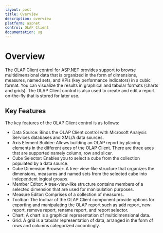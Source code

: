 ```yaml
---
layout: post
title: Overview
description: overview
platform: aspnet
control: OLAP Client
documentation: ug
---
```


# Overview

The OLAP Client control for ASP.NET provides support to browse multidimensional data that is organized in the form of dimensions, 
measures, named sets, and KPIs (key performance indicators) in a cubic format. You can visualize the results in graphical and 
tabular formats (charts and grids). The OLAP Client control is also used to create and edit a report on-the-fly that is stored 
for later use.

## Key Features

The key features of the OLAP Client control is as follows:

* Data Source: Binds the OLAP Client control with Microsoft Analysis Services databases and XML/A data sources.
* Axis Element Builder: Allows building an OLAP report by placing elements in the different axes of the OLAP Client. There are three axes that are supported namely column, row and slicer.
* Cube Selector: Enables you to select a cube from the collection populated by a data source.
* Cube Dimension Browser: A tree-view-like structure that organizes the dimensions, measures and named sets from the selected cube into independent logical groups.
* Member Editor: A tree-view-like structure contains members of a selected dimension that are used for manipulation purposes.
* Measure Editor: Comprises of a collection of measures.
* Toolbar: The toolbar of the OLAP Client component provide options for exporting and manipulating the OLAP report such as add report, new report, remove report, rename report, and report selector. 
* Chart: A chart is a graphical representation of multidimensional data.
* Grid: A grid is a tabular representation of data, arranged in the form of rows and columns categorized accordingly.
